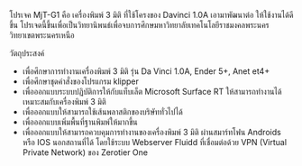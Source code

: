 โปรเจค MjT-G1 คือ เครื่องพิมพ์ 3 มิติ ที่ใช้โครงของ Davinci 1.0A เอามาพัฒนาต่อ ให้ใช้งานได้ดีขึ้น โปรเจดนี้ขึ้นเพื่อเป็นวิทยานิพนธ์เพื่อจบการศึกษมหาวิทยาลัยเทคโนโลยีราชมงคลพระนคร วิทยาเขตพระนครเหนือ

วัตถุประสงค์
- เพื่อศึกษาการทำงานเครื่องพิมพ์ 3 มิติ รุ่น Da Vinci 1.0A, Ender 5+, Anet et4+
- เพื่อศึกษาชุดคำสั่งของโปรแกรม klipper 
- เพื่อออกแบบระบบปฏิบัติการให้กับแท็บเล็ต Microsoft Surface RT ให้สามารถทำงานได้เหมาะสมกับเครื่องพิมพ์ 3 มิติ
- เพื่อออกแบบให้สามารถใช้เส้นพลาสติกของบริษัททั่วไปได้
- เพื่อออกแบบเพิ่มพื้นที่ฐานพิมพ์ให้มากขึ้น
- เพื่อออกแบบให้สามารถควบคุมการทำงานของเครื่องพิมพ์ 3 มิติ ผ่านสมาร์ทโฟน Androids หรือ IOS นอกสถานที่ได้ โดยใช้ระบบ Webserver Fluidd ที่เชื่อมต่อด้วย VPN (Virtual Private Network) ของ Zerotier One 
